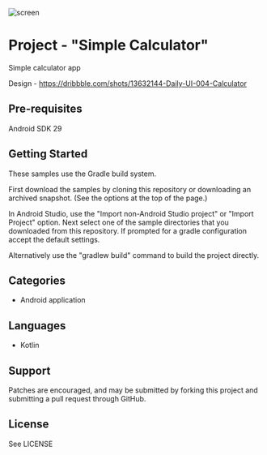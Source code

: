 ![screen](../master/art/preview_design.jpg)

Project - "Simple Calculator"
=========================

Simple calculator app

Design - https://dribbble.com/shots/13632144-Daily-UI-004-Calculator

Pre-requisites
--------------
Android SDK 29

Getting Started
---------------

These samples use the Gradle build system.

First download the samples by cloning this repository or downloading an archived snapshot. (See the
options at the top of the page.)

In Android Studio, use the "Import non-Android Studio project" or
"Import Project" option. Next select one of the sample directories that you downloaded from this
repository. If prompted for a gradle configuration accept the default settings.

Alternatively use the "gradlew build" command to build the project directly.

Categories
-------

- Android application

Languages
-------

- Kotlin

Support
-------
Patches are encouraged, and may be submitted by forking this project and submitting a pull request
through GitHub.

License
-------
See LICENSE
